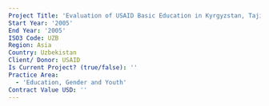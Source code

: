 ```yaml
---
Project Title: 'Evaluation of USAID Basic Education in Kyrgyzstan, Tajikistan, and Uzbekistan'
Start Year: '2005'
End Year: '2005'
ISO3 Code: UZB
Region: Asia
Country: Uzbekistan
Client/ Donor: USAID
Is Current Project? (true/false): ''
Practice Area:
  - 'Education, Gender and Youth'
Contract Value USD: ''
---
```

